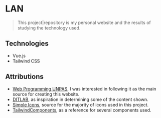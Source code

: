 # LAN

> This project|repository is my personal website and the results of studying the technology used.

## Technologies

- Vue.js
- Tailwind CSS

## Attributions

- [Web Programming UNPAS](https://www.youtube.com/watch?v=8Ea4oq8qFtM), I was interested in following it as the main source for creating this website.
- [DITLAB](https://aditiafa.dev), as inspiration in determining some of the content shown.
- [Simple Icons](https://simpleicons.org), source for the majority of icons used in this project.
- [TailwindComponents](https://tailwindcomponents.com), as a reference for several components used.
